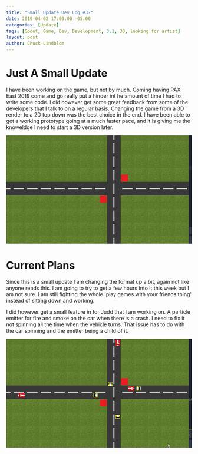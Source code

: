 ```yaml
---
title: "Small Update Dev Log #3?"
date: 2019-04-02 17:00:00 -05:00
categories: [Update]
tags: [Godot, Game, Dev, Development, 3.1, 3D, looking for artist]
layout: post
author: Chuck Lindblom
---
```


# Just A Small Update

I have been working on the game, but not by much. Coming having PAX East 2019 come and go really put a hinder int he amount of time I had to write some code. I did however get some great feedback from some of the developers that I talk to on a regular basis. Changing the game from a 3D render to a 2D top down was the best choice in the end. I have been able to get a working prototype going at a much faster pace, and it is giving me the knoweldge I need to start a 3D version later.

<a href="/images/trafficjam/tj3.gif"><img src="/images/trafficjam/tj3.gif" alt=""></a>

<!--more-->

# Current Plans

Since this is a small update I am changing the format up a bit, again not like anyone reads this. I am going to try to get a few hours into it this week but I am not sure. I am still fighting the whole 'play games with your friends thing' instead of sitting down and working.

I did however get a small feature in for Judd that I am working on. A particle emitter for fire and smoke on the car when there is a crash. I need to fix it not spinning all the time when the vehicle turns. That issue has to do with the car spinning and the emitter being a child of it.

<a href="/images/trafficjam/tj4.gif"><img src="/images/trafficjam/tj4.gif" alt=""></a>
